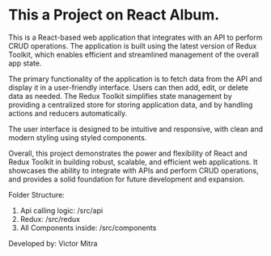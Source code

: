 # This a Project on React Album.

This is a React-based web application that integrates with an API to perform CRUD operations. The application is built using the latest version of Redux Toolkit, which enables efficient and streamlined management of the overall app state.

The primary functionality of the application is to fetch data from the API and display it in a user-friendly interface. Users can then add, edit, or delete data as needed. The Redux Toolkit simplifies state management by providing a centralized store for storing application data, and by handling actions and reducers automatically.

The user interface is designed to be intuitive and responsive, with clean and modern styling using styled components.

Overall, this project demonstrates the power and flexibility of React and Redux Toolkit in building robust, scalable, and efficient web applications. It showcases the ability to integrate with APIs and perform CRUD operations, and provides a solid foundation for future development and expansion.

Folder Structure:
1. Api calling logic: /src/api
2. Redux: /src/redux
3. All Components inside: /src/components

Developed by: Victor Mitra
